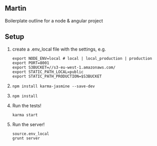 Martin
------

Boilerplate outline for a node & angular project

## Setup

1. create a .env_local file with the settings, e.g.
	
	```
	export NODE_ENV=local # local | local_production | production
	export PORT=8001
	export S3BUCKET=//s3-eu-west-1.amazonaws.com/
	export STATIC_PATH_LOCAL=public
	export STATIC_PATH_PRODUCTION=$S3BUCKET
	```

2. ``npm install karma-jasmine --save-dev``

3. ``npm install``

4. Run the tests! 

	``karma start``

5. Run the server!

	```
	source.env_local
	grunt server
	```

